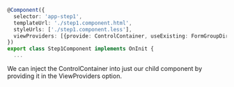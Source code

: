 ```typescript
@Component({
  selector: 'app-step1',
  templateUrl: './step1.component.html',
  styleUrls: ['./step1.component.less'],
  viewProviders: [{provide: ControlContainer, useExisting: FormGroupDirective}]
})
export class Step1Component implements OnInit {
  ...
```
<p class="small">We can inject the ControlContainer into just our child component by providing it in the ViewProviders option.</p>
